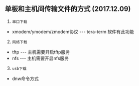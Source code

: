 ##  单板和主机间传输文件的方式 (2017.12.09)
1. `串口下载`
* xmodem/ymodem/zmodem协议 --- tera-term 软件有此功能
2. `网络下载`
* tftp ---  主机需要开启tftp服务
* nfs  ---  主机需要开启nfs服务
3. `usb下载`
* dnw命令方式